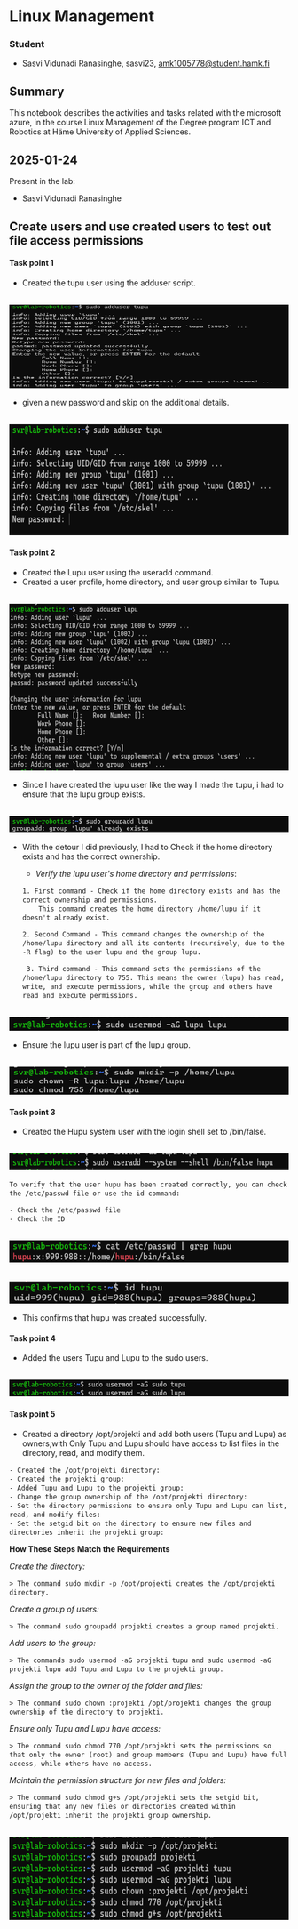 # Linux Management 

### Student
- Sasvi Vidunadi Ranasinghe, sasvi23, amk1005778@student.hamk.fi

## Summary
This notebook describes the activities and tasks related with the microsoft azure, in the course Linux Management of the Degree program ICT and Robotics at Häme University of Applied Sciences. 


## 2025-01-24

Present in the lab:
- Sasvi Vidunadi Ranasinghe

## Create users and use created users to test out file access permissions

####  Task point 1
- Created the tupu user using the adduser script.

<br><img src="images\adduser-tupu.png" width="2000" height="150"><br/>

- given a new password and skip on the additional details.

<br><img src="images\adduser-tupu2.png" width="800" height="200"><br/>


#### Task point 2
- Created the Lupu user using the useradd command.
- Created a user profile, home directory, and user group similar to Tupu.

<br><img src="images\adduser-lupu.png" width="800" height="300"><br/>

- Since I have created the lupu user like the way I made the tupu, i had to ensure that the lupu group exists.

<br><img src="images\lupu-existance.png" width="2000" height="30"><br/>

- With the detour I did previously, I had to Check if the home directory exists and has the correct ownership.

    - *Verify the lupu user's home directory and permissions*:
    ```
    1. First command - Check if the home directory exists and has the correct ownership and permissions.
        This command creates the home directory /home/lupu if it doesn't already exist.
    ```

    ```
    2. Second Command - This command changes the ownership of the /home/lupu directory and all its contents (recursively, due to the -R flag) to the user lupu and the group lupu.
    ```

    ```
     3. Third command - This command sets the permissions of the /home/lupu directory to 755. This means the owner (lupu) has read, write, and execute permissions, while the group and others have read and execute permissions.
     ````
<br><img src="images\lupu-groupadd.png" width="2000" height="25"><br/>


- Ensure the lupu user is part of the lupu group.

<br><img src="images\lupu-home-directory-and-permissions.png" width="2000" height="50"><br/>

#### Task point 3
- Created the Hupu system user with the login shell set to /bin/false.

<br><img src="images\adduser-hupu.png" width="2000" height="30"><br/>

```
To verify that the user hupu has been created correctly, you can check the /etc/passwd file or use the id command:
```

    - Check the /etc/passwd file
    - Check the ID

<br><img src="images\hupu-existance.png" width="2000" height="40"><br/>

<br><img src="images\id-hupu.png" width="2000" height="40"><br/>

- This confirms that hupu was created successfully.

#### Task point 4
- Added the users Tupu and Lupu to the sudo users.

<br><img src="images\adding-users-to-sudo.png" width="2000" height="30"><br/>

#### Task point 5
- Created a directory /opt/projekti and add both users (Tupu and Lupu) as owners,with Only Tupu and Lupu should have access to list files in the directory, read, and modify them.

```
- Created the /opt/projekti directory:
- Created the projekti group:
- Added Tupu and Lupu to the projekti group:
- Change the group ownership of the /opt/projekti directory:
- Set the directory permissions to ensure only Tupu and Lupu can list, read, and modify files:
- Set the setgid bit on the directory to ensure new files and directories inherit the projekti group:
```

**How These Steps Match the Requirements**

*Create the directory:*

    > The command sudo mkdir -p /opt/projekti creates the /opt/projekti directory.

*Create a group of users:*

    > The command sudo groupadd projekti creates a group named projekti.

*Add users to the group:*

    > The commands sudo usermod -aG projekti tupu and sudo usermod -aG projekti lupu add Tupu and Lupu to the projekti group.

*Assign the group to the owner of the folder and files:*

    > The command sudo chown :projekti /opt/projekti changes the group ownership of the directory to projekti.

*Ensure only Tupu and Lupu have access:*

    > The command sudo chmod 770 /opt/projekti sets the permissions so that only the owner (root) and group members (Tupu and Lupu) have full access, while others have no access.

*Maintain the permission structure for new files and folders:*

    > The command sudo chmod g+s /opt/projekti sets the setgid bit, ensuring that any new files or directories created within /opt/projekti inherit the projekti group ownership.


<br><img src="images\create-directory-and-add-users.png" width="2000" height="150"><br/>
